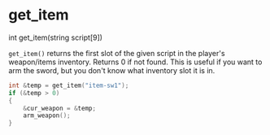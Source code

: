 # get_item

<Prototype>int get_item(string script[9])</Prototype>

`get_item()` returns the first slot of the given script in the player's weapon/items inventory. Returns 0 if not found. This is useful if you want to arm the sword, but you don't know what inventory slot it is in.

```c
int &temp = get_item("item-sw1");
if (&temp > 0)
{
    &cur_weapon = &temp;
    arm_weapon();
}
```
